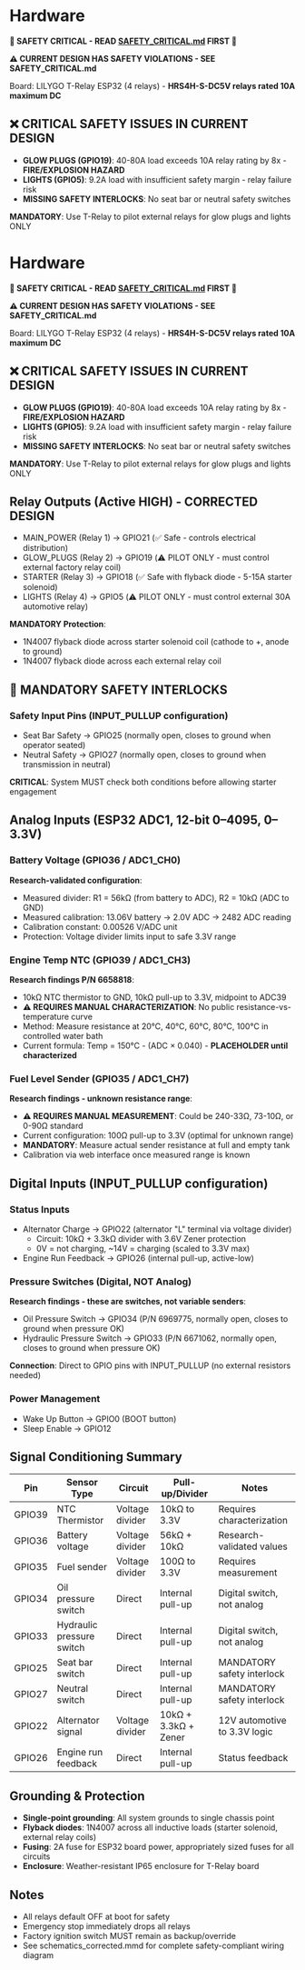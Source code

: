 # Hardware

**🚨 SAFETY CRITICAL - READ [SAFETY_CRITICAL.md](SAFETY_CRITICAL.md) FIRST 🚨**

**⚠️ CURRENT DESIGN HAS SAFETY VIOLATIONS - SEE SAFETY_CRITICAL.md**

Board: LILYGO T-Relay ESP32 (4 relays) - **HRS4H-S-DC5V relays rated 10A maximum DC**

## ❌ CRITICAL SAFETY ISSUES IN CURRENT DESIGN

- **GLOW PLUGS (GPIO19)**: 40-80A load exceeds 10A relay rating by 8x - **FIRE/EXPLOSION HAZARD**
- **LIGHTS (GPIO5)**: 9.2A load with insufficient safety margin - relay failure risk
- **MISSING SAFETY INTERLOCKS**: No seat bar or neutral safety switches

**MANDATORY**: Use T-Relay to pilot external relays for glow plugs and lights ONLY

# Hardware

**🚨 SAFETY CRITICAL - READ [SAFETY_CRITICAL.md](SAFETY_CRITICAL.md) FIRST 🚨**

**⚠️ CURRENT DESIGN HAS SAFETY VIOLATIONS - SEE SAFETY_CRITICAL.md**

Board: LILYGO T-Relay ESP32 (4 relays) - **HRS4H-S-DC5V relays rated 10A maximum DC**

## ❌ CRITICAL SAFETY ISSUES IN CURRENT DESIGN

- **GLOW PLUGS (GPIO19)**: 40-80A load exceeds 10A relay rating by 8x - **FIRE/EXPLOSION HAZARD**
- **LIGHTS (GPIO5)**: 9.2A load with insufficient safety margin - relay failure risk
- **MISSING SAFETY INTERLOCKS**: No seat bar or neutral safety switches

**MANDATORY**: Use T-Relay to pilot external relays for glow plugs and lights ONLY

## Relay Outputs (Active HIGH) - CORRECTED DESIGN

- MAIN_POWER (Relay 1) → GPIO21 (✅ Safe - controls electrical distribution)
- GLOW_PLUGS (Relay 2) → GPIO19 (⚠️ PILOT ONLY - must control external factory relay coil)
- STARTER (Relay 3) → GPIO18 (✅ Safe with flyback diode - 5-15A starter solenoid)
- LIGHTS (Relay 4) → GPIO5 (⚠️ PILOT ONLY - must control external 30A automotive relay)

**MANDATORY Protection**:
- 1N4007 flyback diode across starter solenoid coil (cathode to +, anode to ground)
- 1N4007 flyback diode across each external relay coil

## 🚨 MANDATORY SAFETY INTERLOCKS

### Safety Input Pins (INPUT_PULLUP configuration)
- Seat Bar Safety → GPIO25 (normally open, closes to ground when operator seated)
- Neutral Safety → GPIO27 (normally open, closes to ground when transmission in neutral)

**CRITICAL**: System MUST check both conditions before allowing starter engagement

## Analog Inputs (ESP32 ADC1, 12-bit 0–4095, 0–3.3V)

### Battery Voltage (GPIO36 / ADC1_CH0)

**Research-validated configuration**:
- Measured divider: R1 = 56kΩ (from battery to ADC), R2 = 10kΩ (ADC to GND)  
- Measured calibration: 13.06V battery → 2.0V ADC → 2482 ADC reading
- Calibration constant: 0.00526 V/ADC unit
- Protection: Voltage divider limits input to safe 3.3V range

### Engine Temp NTC (GPIO39 / ADC1_CH3)

**Research findings P/N 6658818**:
- 10kΩ NTC thermistor to GND, 10kΩ pull-up to 3.3V, midpoint to ADC39
- **⚠️ REQUIRES MANUAL CHARACTERIZATION**: No public resistance-vs-temperature curve
- Method: Measure resistance at 20°C, 40°C, 60°C, 80°C, 100°C in controlled water bath
- Current formula: Temp = 150°C - (ADC × 0.040) - **PLACEHOLDER until characterized**

### Fuel Level Sender (GPIO35 / ADC1_CH7)

**Research findings - unknown resistance range**:
- **⚠️ REQUIRES MANUAL MEASUREMENT**: Could be 240-33Ω, 73-10Ω, or 0-90Ω standard
- Current configuration: 100Ω pull-up to 3.3V (optimal for unknown range)
- **MANDATORY**: Measure actual sender resistance at full and empty tank
- Calibration via web interface once measured range is known

## Digital Inputs (INPUT_PULLUP configuration)

### Status Inputs
- Alternator Charge → GPIO22 (alternator "L" terminal via voltage divider)
  - Circuit: 10kΩ + 3.3kΩ divider with 3.6V Zener protection
  - 0V = not charging, ~14V = charging (scaled to 3.3V max)
- Engine Run Feedback → GPIO26 (internal pull-up, active-low)

### Pressure Switches (Digital, NOT Analog)
**Research findings - these are switches, not variable senders**:
- Oil Pressure Switch → GPIO34 (P/N 6969775, normally open, closes to ground when pressure OK)
- Hydraulic Pressure Switch → GPIO33 (P/N 6671062, normally open, closes to ground when pressure OK)

**Connection**: Direct to GPIO pins with INPUT_PULLUP (no external resistors needed)

### Power Management
- Wake Up Button → GPIO0 (BOOT button)
- Sleep Enable → GPIO12

## Signal Conditioning Summary

| Pin | Sensor Type | Circuit | Pull-up/Divider | Notes |
|-----|-------------|---------|-----------------|-------|
| GPIO39 | NTC Thermistor | Voltage divider | 10kΩ to 3.3V | Requires characterization |
| GPIO36 | Battery voltage | Voltage divider | 56kΩ + 10kΩ | Research-validated values |
| GPIO35 | Fuel sender | Voltage divider | 100Ω to 3.3V | Requires measurement |
| GPIO34 | Oil pressure switch | Direct | Internal pull-up | Digital switch, not analog |
| GPIO33 | Hydraulic pressure switch | Direct | Internal pull-up | Digital switch, not analog |
| GPIO25 | Seat bar switch | Direct | Internal pull-up | MANDATORY safety interlock |
| GPIO27 | Neutral switch | Direct | Internal pull-up | MANDATORY safety interlock |
| GPIO22 | Alternator signal | Voltage divider | 10kΩ + 3.3kΩ + Zener | 12V automotive to 3.3V logic |
| GPIO26 | Engine run feedback | Direct | Internal pull-up | Status feedback |

## Grounding & Protection

- **Single-point grounding**: All system grounds to single chassis point
- **Flyback diodes**: 1N4007 across all inductive loads (starter solenoid, external relay coils)
- **Fusing**: 2A fuse for ESP32 board power, appropriately sized fuses for all circuits
- **Enclosure**: Weather-resistant IP65 enclosure for T-Relay board

## Notes

- All relays default OFF at boot for safety
- Emergency stop immediately drops all relays
- Factory ignition switch MUST remain as backup/override
- See schematics_corrected.mmd for complete safety-compliant wiring diagram
